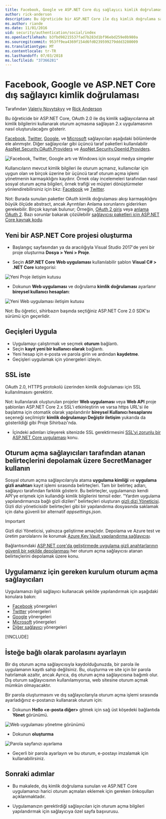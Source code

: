 ```yaml
---
title: Facebook, Google ve ASP.NET Core dış sağlayıcı kimlik doğrulaması
author: rick-anderson
description: Bu öğreticide bir ASP.NET Core ile dış kimlik doğrulama sağlayıcıları için OAuth 2.0 kullanarak 2.x uygulamasının nasıl oluşturulacağını gösterir.
ms.author: riande
ms.date: 11/01/2016
uid: security/authentication/social/index
ms.openlocfilehash: b3fbd98215537fad7b283d1bf96ebd259e0b980a
ms.sourcegitcommit: 953ff9ea4369f154d6fd0239599279ddd3280009
ms.translationtype: MT
ms.contentlocale: tr-TR
ms.lasthandoff: 07/03/2018
ms.locfileid: "37366281"
---
```

# <a name="facebook-google-and-external-provider-authentication-in-aspnet-core"></a>Facebook, Google ve ASP.NET Core dış sağlayıcı kimlik doğrulaması

Tarafından [Valeriy Novytskyy](https://github.com/01binary) ve [Rick Anderson](https://twitter.com/RickAndMSFT)

Bu öğreticide bir ASP.NET Core, OAuth 2.0 ile dış kimlik sağlayıcılarına ait kimlik bilgilerini kullanarak oturum açmasına sağlayan 2.x uygulamasının nasıl oluşturulacağını gösterir.

[Facebook](xref:security/authentication/facebook-logins), [Twitter](xref:security/authentication/twitter-logins), [Google](xref:security/authentication/google-logins), ve [Microsoft](xref:security/authentication/microsoft-logins) sağlayıcıları aşağıdaki bölümlerde ele alınmıştır. Diğer sağlayıcılar gibi üçüncü taraf paketleri kullanılabilir [AspNet.Security.OAuth.Providers](https://github.com/aspnet-contrib/AspNet.Security.OAuth.Providers) ve [AspNet.Security.OpenId.Providers](https://github.com/aspnet-contrib/AspNet.Security.OpenId.Providers).

![Facebook, Twitter, Google artı ve Windows için sosyal medya simgeler](index/_static/social.png)

Kullanıcıların mevcut kimlik bilgileri ile oturum açmanız, kullanıcılar için uygun olan ve birçok üzerine bir üçüncü taraf oturum açma işlemi yönetmenin karmaşıklığını kaydırır. Örnek olay incelemeleri tarafından nasıl sosyal oturum açma bilgileri, örnek trafiği ve müşteri dönüştürmeler yönlendirebilirsiniz için bkz: [Facebook](https://www.facebook.com/unsupportedbrowser) ve [Twitter](https://dev.twitter.com/resources/case-studies).

Not: Burada sunulan paketler OAuth kimlik doğrulaması akışı karmaşıklığını büyük ölçüde abstract, ancak Ayrıntıları Anlama sorunlarını giderirken gerekebilir. Birçok kaynak bulunur; Örneğin, [OAuth 2 giriş](https://www.digitalocean.com/community/tutorials/an-introduction-to-oauth-2) veya [anlama OAuth 2](http://www.bubblecode.net/2016/01/22/understanding-oauth2/). Bazı sorunlar bakarak çözülebilir [sağlayıcısı paketleri için ASP.NET Core kaynak kodu](https://github.com/aspnet/Security/tree/dev/src).

## <a name="create-a-new-aspnet-core-project"></a>Yeni bir ASP.NET Core projesi oluşturma

* Başlangıç sayfasından ya da aracılığıyla Visual Studio 2017'de yeni bir proje oluşturma **Dosya > Yeni > Proje**.

* Seçin **ASP.NET Core Web uygulaması** kullanılabilir şablon **Visual C# > .NET Core** kategorisi:

![Yeni Proje iletişim kutusu](index/_static/new-project.png)

* Dokunun **Web uygulaması** ve doğrulama **kimlik doğrulaması** ayarlanır **bireysel kullanıcı hesapları**:

![Yeni Web uygulaması iletişim kutusu](index/_static/select-project.png)

Not: Bu öğretici, sihirbazın başında seçtiğiniz ASP.NET Core 2.0 SDK'sı sürümü için geçerlidir.

## <a name="apply-migrations"></a>Geçişleri Uygula

* Uygulamayı çalıştırmak ve seçmek **oturum** bağlantı.
* Seçin **kayıt yeni bir kullanıcı olarak** bağlantı.
* Yeni hesap için e-posta ve parola girin ve ardından **kaydetme**.
* Geçişleri uygulamak için yönergeleri izleyin.

## <a name="require-ssl"></a>SSL iste

OAuth 2.0, HTTPS protokolü üzerinden kimlik doğrulaması için SSL kullanılmasını gerektirir.

Not: kullanılarak oluşturulan projeler **Web uygulaması** veya **Web API** proje şablonları ASP.NET Core 2.x SSL'i etkinleştirin ve varsa https URL'si ile başlatma için otomatik olarak yapılandırılır **bireysel Kullanıcı hesaplarını** seçeneği seçilmiştir **kimlik doğrulamayı Değiştir iletişim** yukarıda da gösterildiği gibi Proje Sihirbazı'nda.

* İçindeki adımları izleyerek sitenizde SSL gerektirmesini [SSL'yi zorunlu bir ASP.NET Core uygulaması](xref:security/enforcing-ssl) konu.

## <a name="use-secretmanager-to-store-tokens-assigned-by-login-providers"></a>Oturum açma sağlayıcıları tarafından atanan belirteçlerini depolamak üzere SecretManager kullanın

Sosyal oturum açma sağlayıcılarıyla atama **uygulama kimliği** ve **uygulama gizli anahtarı** kayıt işlemi sırasında belirteçleri. Tam bir belirteç adları, sağlayıcı tarafından farklılık gösterir. Bu belirteçler, uygulamanızı kendi API'ye erişmek için kullandığı kimlik bilgilerini temsil eder. "Yardım uygulama yapılandırmanıza bağlı gizli dizileri" belirteçleri oluşturan [gizli dizi Yöneticisi](xref:security/app-secrets#secret-manager). Gizli dizi yöneticisidir belirteçleri gibi bir yapılandırma dosyasında saklamak için daha güvenli bir alternatif *appsettings.json*.

> [!IMPORTANT]
> Gizli dizi Yöneticisi, yalnızca geliştirme amaçlıdır. Depolama ve Azure test ve üretim parolalarını ile korumak [Azure Key Vault yapılandırma sağlayıcısı](xref:security/key-vault-configuration).

Bağlantısındaki [ASP.NET core'da geliştirmede uygulama gizli anahtarlarının güvenli bir şekilde depolanması](xref:security/app-secrets) her oturum açma sağlayıcısı atanan belirteçlerini depolamak üzere konu.

## <a name="setup-login-providers-required-by-your-application"></a>Uygulamanız için gereken kurulum oturum açma sağlayıcıları

Uygulamanızı ilgili sağlayıcı kullanacak şekilde yapılandırmak için aşağıdaki konulara bakın:

* [Facebook](xref:security/authentication/facebook-logins) yönergeleri
* [Twitter](xref:security/authentication/twitter-logins) yönergeleri
* [Google](xref:security/authentication/google-logins) yönergeleri
* [Microsoft](xref:security/authentication/microsoft-logins) yönergeleri
* [Diğer sağlayıcı](xref:security/authentication/otherlogins) yönergeleri

[!INCLUDE[](~/includes/chain-auth-providers.md)]

## <a name="optionally-set-password"></a>İsteğe bağlı olarak parolasını ayarlayın

Bir dış oturum açma sağlayıcısıyla kaydolduğunuzda, bir parola ile uygulamanın kayıtlı sahip değilsiniz. Bu, oluşturma ve site için bir parola hatırlamak azaltır, ancak Ayrıca, dış oturum açma sağlayıcısına bağımlı olur. Dış oturum sağlayıcısının kullanılamıyorsa, web sitesine oturum açmak mümkün olmayacaktır.

Bir parola oluşturmasını ve dış sağlayıcılarıyla oturum açma işlemi sırasında ayarladığınız e-postanızı kullanarak oturum için:

* Dokunun **Hello &lt;e-posta diğer&gt;**  gitmek için sağ üst köşedeki bağlantıda **Yönet** görünümü.

![Web uygulaması yönetme görünümü](index/_static/pass1a.png)

* Dokunun **oluşturma**

![Parola sayfanızı ayarlama](index/_static/pass2a.png)

* Geçerli bir parola ayarlayın ve bu oturum, e-postayı imzalamak için kullanabilirsiniz.

## <a name="next-steps"></a>Sonraki adımlar

* Bu makalede, dış kimlik doğrulama sunulan ve ASP.NET Core uygulamanızı harici oturum açmaları eklemek için gereken önkoşulları açıklanmaktadır.

* Uygulamanızın gerektirdiği sağlayıcıları için oturum açma bilgileri yapılandırmak için sağlayıcıya özel sayfa başvurusu.
